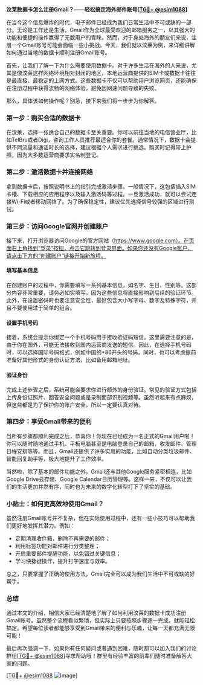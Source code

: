 **汶莱数据卡怎么注册Gmail？——轻松搞定海外邮件账号[[TG💪+ @esim1088](https://t.me/s/esim1088)]**

在当今这个信息爆炸的时代，电子邮件已经成为我们日常生活中不可或缺的一部分。无论是工作还是生活，Gmail作为全球最受欢迎的邮箱服务之一，以其强大的功能和便捷的操作赢得了无数用户的青睐。然而，对于身处海外的朋友们来说，注册一个Gmail账号可能会面临一些小挑战。今天，我们就以汶莱为例，来详细讲解如何通过当地的数据卡顺利注册Gmail账号。

首先，让我们了解一下为什么需要使用数据卡。对于许多生活在海外的人来说，尤其是像汶莱这样网络环境相对封闭的地区，本地运营商提供的SIM卡或数据卡往往是最直接、最稳定的上网方式。这些数据卡不仅可以帮助用户浏览网页，还能确保在注册过程中获得流畅的网络体验，避免因网速问题导致的失败。

那么，具体该如何操作呢？别急，接下来我们将一步步为你解答。

### 第一步：购买合适的数据卡

在汶莱，选择一张适合自己的数据卡至关重要。你可以前往当地的电信营业厅，比如TelBru或者Digi，咨询工作人员推荐最适合你的套餐。通常情况下，数据卡会提供不同流量和通话时长的选择，建议根据个人需求进行挑选。购买时记得带上护照，因为大多数运营商要求实名制登记。

### 第二步：激活数据卡并连接网络

拿到数据卡后，按照说明书上的指引完成激活步骤。一般情况下，这包括插入SIM卡槽、下载相应的应用程序以及输入激活码等过程。一旦激活成功，就可以尝试连接Wi-Fi或者移动网络了。为了确保稳定性，建议优先选择信号较强的区域进行测试。

### 第三步：访问Google官网并创建账户

接下来，打开浏览器访问Google的官方网站（https://www.google.com）。在页面右上角找到“登录”按钮，点击它跳转到登录界面。如果你还没有Google账户，请点击下方的“创建账户”链接开始新旅程。

#### 填写基本信息

在创建账户的过程中，你需要填写一系列基本信息，如名字、生日、性别等。这部分内容非常重要，请务必如实填写，因为这些信息将直接影响到后续的验证环节。此外，在设置密码时也要注意安全性，最好包含大小写字母、数字及特殊字符，并且不要使用过于简单的组合。

#### 设置手机号码

接着，系统会提示你绑定一个手机号码用于接收验证码短信。这里需要注意的是，由于你在国外，可能无法接收到国内运营商发送的短信。因此，在选择手机号码时，可以选择国际号码格式，例如中国的+86开头的号码。同时，也可以考虑提前准备好其他形式的身份认证方法，比如备用邮箱地址。

#### 验证身份

完成上述步骤之后，系统可能会要求你进行额外的身份验证。常见的验证方式包括上传身份证照片、回答安全问题或是录制面部识别视频等。虽然听起来有点麻烦，但这些都是为了保护你的账户安全，所以一定要认真对待。

### 第四步：享受Gmail带来的便利

当所有步骤都顺利完成之后，恭喜你！你现在已经成为一名正式的Gmail用户啦！你可以随时随地通过手机、平板电脑甚至是电脑登录自己的邮箱，收发邮件、管理日程安排等等。而且，Gmail还提供了许多实用的功能，比如自动分类垃圾邮件、智能回复助手等，极大地提升了工作效率。

当然啦，除了基本的邮件功能之外，Gmail还与其他Google服务紧密相连，比如Google Drive云存储、Google Calendar日历管理等。这样一来，不仅可以让我们的生活更加井然有序，同时也为未来的数字化转型打下了坚实的基础。

### 小贴士：如何更高效地使用Gmail？

虽然注册Gmail账号并不复杂，但在实际使用过程中，还有一些小技巧可以帮助我们更好地发挥其潜力。例如：

- 定期清理收件箱，删除不再需要的邮件；
- 利用标签功能对邮件进行分类整理；
- 开启重要邮件提醒功能，以免错过关键信息；
- 学习快捷键操作，提升打字速度与效率。

总之，只要掌握了正确的使用方法，Gmail完全可以成为我们生活中不可或缺的好帮手。

### 总结

通过本文的介绍，相信大家已经清楚地了解了如何利用汶莱的数据卡成功注册Gmail账号。虽然整个流程看似繁琐，但实际上只要按照步骤逐一完成，就能轻松搞定。希望每位读者都能够享受到Gmail带来的便利与乐趣，让每一天都充满无限可能！

最后再次强调一下，如果你有任何疑问或者遇到困难，随时都可以加入我们的讨论群组[[TG💪+ @esim1088](https://t.me/s/esim1088)]寻求帮助哦！群里有经验丰富的前辈们随时准备解答大家的问题。

[[TG💪+ @esim1088](https://t.me/s/esim1088) ![Image](https://i.postimg.cc/4NQfJmqS/Snipaste-2025-05-13-00-14-12.png)]